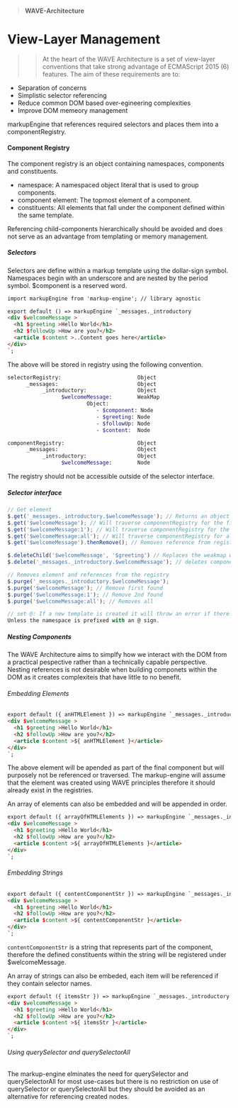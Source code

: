 > #### WAVE-Architecture
View-Layer Management
=========

>>At the heart of the WAVE Architecture is a set of view-layer conventions that take strong advantage of ECMAScript 2015 (6) features. The aim of these requirements are to: 

- Separation of concerns 
- Simplistic selector referencing
- Reduce common DOM based over-egineering complexities
- Improve DOM memeory management


markupEngine that references required selectors and places them into a componentRegistry.

#### Component Registry

The component registry is an object containing namespaces, components and constituents. 
- namespace: A namespaced object literal that is used to group components.
- component element: The topmost element of a component.
- constituents: All elements that fall under the component defined within the same template.

Referencing child-components hierarchically should be avoided and does not serve as an advantage from templating or memory management.

##### Selectors
Selectors are define within a markup template using the dollar-sign symbol.
Namespaces begin with an underscore and are nested by the period symbol.
$component is a reserved word.
```html
import markupEngine from 'markup-engine'; // library agnostic 

export default () => markupEngine `_messages._introductory 
<div $welcomeMessage >
  <h1 $greeting >Hello World</h1>
  <h2 $followUp >How are you?</h2>
  <article $content >..Content goes here</article>
</div>
`;
```
The above will be stored in registry using the following convention.
```bash
selectorRegistry:                        Object
      _messages:                         Object
           _introductory:                Object
                 $welcomeMessage:        WeakMap
                         Object:
                            - $component: Node
                            - $greeting: Node     
                            - $followUp: Node
                            - $content:  Node

componentRegistry:                       Object
      _messages:                         Object
           _introductory:                Object
                 $welcomeMessage:        Node
```
The registry should not be accessible outside of the selector interface. 

##### Selector interface 
```javascript
// Get element 
$.get('_messages._introductory.$welcomeMessage'); // Returns an object containing the $component and it's constitiuents.
$.get('$welcomeMessage'); // Will traverse componentRegistry for the first component reference found.
$.get('$welcomeMessage:1'); // Will traverse componentRegistry for the 2nd component reference.
$.get('$welcomeMessage:all'); // Will traverse componentRegistry for all matching component references.
$.get('$welcomeMessage').thenRemove(); // Removes reference from registry after returning the node, will also remove constituents 

$.deleteChild('$welcomeMessage', '$greeting') // Replaces the weakmap without the child
$.delete('_messages._introductory.$welcomeMessage'); // deletes component from registry (not DOM)

// Removes element and references from the registry 
$.purge('_messages._introductory.$welcomeMessage');
$.purge('$welcomeMessage'); // Remove first found 
$.purge('$welcomeMessage:1'); // Remove 2nd found
$.purge('$welcomeMessage:all'); // Removes all

// set @: If a new template is created it will throw an error if there is a naming conflict 
Unless the namespace is prefixed with an @ sign.
```
##### Nesting Components
The WAVE Architecture aims to simplfy how we interact with the DOM from a practical pespective rather than a
technically capable perspective. Nesting references is not desirable when building componets within the DOM 
as it creates complexiteis that have little to no benefit. 

###### Embedding Elements
```html
export default ({ anHTMLElement }) => markupEngine `_messages._introductory 
<div $welcomeMessage >
  <h1 $greeting >Hello World</h1>
  <h2 $followUp >How are you?</h2>
  <article $content >${ anHTMLElement }</article>
</div>
`;
```
The above element will be apended as part of the final component but will purposely not be referenced
or traversed. The markup-engine will assume that the element was created using WAVE principles therefore 
it should already exist in the registries. 

An array of elements can also be embedded and will be appended in order.

```html
export default ({ arrayOfHTMLElements }) => markupEngine `_messages._introductory 
<div $welcomeMessage >
  <h1 $greeting >Hello World</h1>
  <h2 $followUp >How are you?</h2>
  <article $content >${ arrayOfHTMLElements }</article>
</div>
`;
```
###### Embedding Strings
```html
export default ({ contentComponentStr }) => markupEngine `_messages._introductory 
<div $welcomeMessage >
  <h1 $greeting >Hello World</h1>
  <h2 $followUp >How are you?</h2>
  <article $content >${ contentComponentStr }</article>
</div>
`;
```
`contentComponentStr` is a string that represents part of the component, therefore the defined constituents within the string will be registered under $welcomeMessage. 

An array of strings can also be embeded, each item will be referenced if they contain selector names.

```html
export default ({ itemsStr }) => markupEngine `_messages._introductory 
<div $welcomeMessage >
  <h1 $greeting >Hello World</h1>
  <h2 $followUp >How are you?</h2>
  <article $content >${ itemsStr }</article>
</div>
`;
```
###### Using querySelector and querySelectorAll
The markup-engine elminates the need for querySelector and querySelectorAll for most use-cases but there is no restriction on use of querySelector or querySelectorAll but they should be avoided as an alternative for referencing created nodes.
